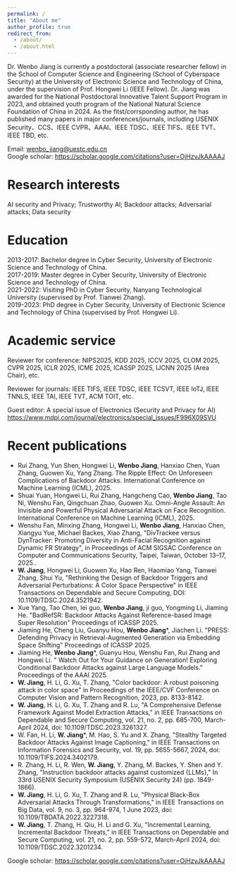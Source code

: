 ```yaml
---
permalink: /
title: "About me"
author_profile: true
redirect_from: 
  - /about/
  - /about.html
---
```


Dr. Wenbo Jiang is currently a postdoctoral (associate researcher fellow) in the School of Computer Science and Engineering (School of Cyberspace Security) at the University of Electronic Science and Technology of China, under the supervision of Prof. Hongwei Li (IEEE Fellow). Dr. Jiang was awarded for the National Postdoctoral Innovative Talent Support Program in 2023, and obtained youth program of the National Natural Science Foundation of China in 2024. As the fitst/corrsponding author, he has published many papers in major conferences/journals, including USENIX Security、CCS、IEEE CVPR、AAAI、IEEE TDSC、IEEE TIFS、IEEE TVT、IEEE TBD, etc. 

Email: wenbo_jiang@uestc.edu.cn<br>
Google scholar: https://scholar.google.com/citations?user=OjHzvJkAAAAJ

Research interests
======
AI security and Privacy; Trustworthy AI; Backdoor attacks; Adversarial attacks; Data security

Education
======
2013-2017: Bachelor degree in Cyber Security, University of Electronic Science and Technology of China.<br>
2017-2019: Master degree in Cyber Security, University of Electronic Science and Technology of China.<br>
2021-2022: Visiting PhD in Cyber Security, Nanyang Technological University (supervised by Prof. Tianwei Zhang).<br>
2019-2023: PhD degree in Cyber Security, University of Electronic Science and Technology of China (supervised by Prof. Hongwei Li).<br>

Academic service
======
Reviewer for conference: NIPS2025, KDD 2025, ICCV 2025, CLOM 2025, CVPR 2025, ICLR 2025, ICME 2025, ICASSP 2025, IJCNN 2025 (Area Chair), etc.

Reviewer for journals: IEEE TIFS, IEEE TDSC, IEEE TCSVT, IEEE IoTJ, IEEE TNNLS, IEEE TAI, IEEE TVT, ACM TOIT, etc.

Guest editor: A special issue of Electronics (Security and Privacy for AI)  https://www.mdpi.com/journal/electronics/special_issues/F996X09SVU

Recent publications
======
+ Rui Zhang, Yun Shen, Hongwei Li, **Wenbo Jiang**, Hanxiao Chen, Yuan Zhang, Guowen Xu, Yang Zhang. The Ripple Effect: On Unforeseen Complications of Backdoor Attacks. International Conference on Machine Learning (ICML), 2025.<br>
+ Shuai Yuan, Hongwei Li, Rui Zhang, Hangcheng Cao, **Wenbo Jiang**, Tao Ni, Wenshu Fan, Qingchuan Zhao, Guowen Xu. Omni-Angle Assault: An Invisible and Powerful Physical Adversarial Attack on Face Recognition. International Conference on Machine Learning (ICML), 2025.<br>
+ Wenshu Fan, Minxing Zhang, Hongwei Li, **Wenbo Jiang**, Hanxiao Chen, Xiangyu Yue, Michael Backes, Xiao Zhang, "DivTrackee versus DynTracker: Promoting Diversity in Anti-Facial Recognition against Dynamic FR Strategy", in Proceedings of ACM SIGSAC Conference on Computer and Communications Security, Taipei, Taiwan, October 13–17, 2025..<br>
+ **W. Jiang**, Hongwei Li, Guowen Xu, Hao Ren, Haomiao Yang, Tianwei Zhang, Shui Yu, "Rethinking the Design of Backdoor Triggers and Adversarial Perturbations: A Color Space Perspective" in IEEE Transactions on Dependable and Secure Computing, DOI: 10.1109/TDSC.2024.3521942.<br>
+ Xue Yang, Tao Chen, lei guo, **Wenbo Jiang**, ji guo, Yongming Li, Jiaming He. "BadRefSR: Backdoor Attacks Against Reference-based Image Super Resolution" Proceedings of ICASSP 2025.<br>
+ Jiaming He, Cheng Liu, Guanyu Hou, **Wenbo Jiang***, Jiachen Li. "PRESS: Defending Privacy in Retrieval-Augmented Generation via Embedding Space Shifting" Proceedings of ICASSP 2025.<br>
+ Jiaming He, **Wenbo Jiang***, Guanyu Hou, Wenshu Fan, Rui Zhang and Hongwei Li. " Watch Out for Your Guidance on Generation! Exploring Conditional Backdoor Attacks against Large Language Models." Proceedings of the AAAI 2025.<br>
+ **W. Jiang**, H. Li, G. Xu, T. Zhang, "Color backdoor: A robust poisoning attack in color space" in Proceedings of the IEEE/CVF Conference on Computer Vision and Pattern Recognition, 2023, pp. 8133-8142.<br>
+ **W. Jiang**, H. Li, G. Xu, T. Zhang and R. Lu, "A Comprehensive Defense Framework Against Model Extraction Attacks," in IEEE Transactions on Dependable and Secure Computing, vol. 21, no. 2, pp. 685-700, March-April 2024, doi: 10.1109/TDSC.2023.3261327.<br>
+ W. Fan, H. Li, **W. Jiang***, M. Hao, S. Yu and X. Zhang, "Stealthy Targeted Backdoor Attacks Against Image Captioning," in IEEE Transactions on Information Forensics and Security, vol. 19, pp. 5655-5667, 2024, doi: 10.1109/TIFS.2024.3402179.<br>
+ R. Zhang, H. Li, R. Wen, **W. Jiang**, Y. Zhang, M. Backes, Y. Shen and Y. Zhang, "Instruction backdoor attacks against customized {LLMs}," In 33rd USENIX Security Symposium (USENIX Security 24) (pp. 1849-1866).<br>
+ **W. Jiang**, H. Li, G. Xu, T. Zhang and R. Lu, "Physical Black-Box Adversarial Attacks Through Transformations," in IEEE Transactions on Big Data, vol. 9, no. 3, pp. 964-974, 1 June 2023, doi: 10.1109/TBDATA.2022.3227318.<br>
+ **W. Jiang**, T. Zhang, H. Qiu, H. Li and G. Xu, "Incremental Learning, Incremental Backdoor Threats," in IEEE Transactions on Dependable and Secure Computing, vol. 21, no. 2, pp. 559-572, March-April 2024, doi: 10.1109/TDSC.2022.3201234.<br>


Google scholar: https://scholar.google.com/citations?user=OjHzvJkAAAAJ


